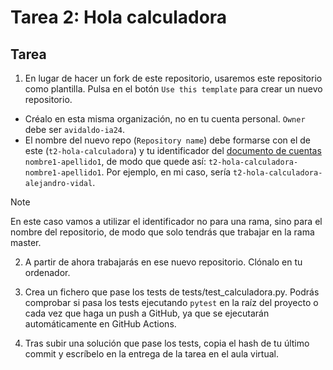 # Tarea 2: Hola calculadora

## Tarea

1. En lugar de hacer un fork de este repositorio, usaremos este repositorio como plantilla. Pulsa en el botón `Use this template` para crear un nuevo repositorio.
  - Créalo en esta misma organización, no en tu cuenta personal. `Owner` debe ser `avidaldo-ia24`.
  - El nombre del nuevo repo (`Repository name`) debe formarse con el de este (`t2-hola-calculadora`) y tu identificador del [documento de cuentas](https://docs.google.com/spreadsheets/d/18XW2YYho6nsEc2q7Si4vaLQPQz5NVc1WKlXkvUMTLx8/edit?gid=0#gid=0) `nombre1-apellido1`, de modo que quede así: `t2-hola-calculadora-nombre1-apellido1`. Por ejemplo, en mi caso, sería `t2-hola-calculadora-alejandro-vidal`.

> [!NOTE]  
> En este caso vamos a utilizar el identificador no para una rama, sino para el nombre del repositorio, de modo que solo tendrás que trabajar en la rama master.

2. A partir de ahora trabajarás en ese nuevo repositorio. Clónalo en tu ordenador.

3. Crea un fichero que pase los tests de tests/test_calculadora.py. Podrás comprobar si pasa los tests ejecutando `pytest` en la raíz del proyecto o cada vez que haga un push a GitHub, ya que se ejecutarán automáticamente en GitHub Actions.

4. Tras subir una solución que pase los tests, copia el hash de tu último commit y escríbelo en la entrega de la tarea en el aula virtual.


